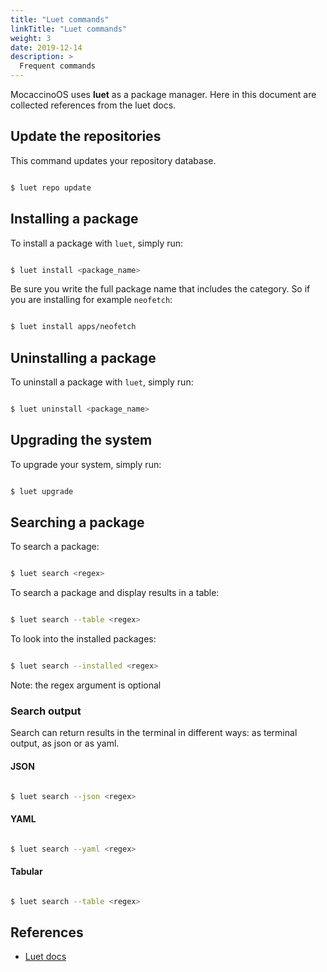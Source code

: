 ```yaml
---
title: "Luet commands"
linkTitle: "Luet commands"
weight: 3
date: 2019-12-14
description: >
  Frequent commands
---
```


MocaccinoOS uses **luet** as a package manager. Here in this document are collected references from the luet docs.

## Update the repositories

This command updates your repository database.

```bash

$ luet repo update

```

## Installing a package

To install a package with `luet`, simply run:

```bash

$ luet install <package_name>

```
Be sure you write the full package name that includes the category. 
So if you are installing for example `neofetch`:

```bash

$ luet install apps/neofetch

```

## Uninstalling a package

To uninstall a package with `luet`, simply run:

```bash

$ luet uninstall <package_name>

```

## Upgrading the system

To upgrade your system, simply run:

```bash

$ luet upgrade

```

## Searching a package

To search a package:

```bash

$ luet search <regex>

```

To search a package and display results in a table:

```bash

$ luet search --table <regex>

```

To look into the installed packages:

```bash

$ luet search --installed <regex>

```

Note: the regex argument is optional


### Search output

Search can return results in the terminal in different ways: as terminal output, as json or as yaml.

#### JSON

```bash

$ luet search --json <regex>

```

#### YAML

```bash

$ luet search --yaml <regex>

```

#### Tabular


```bash

$ luet search --table <regex>

```

## References

- [Luet docs](https://luet.io/docs/concepts/overview/usage/)
